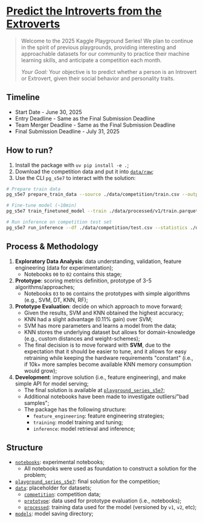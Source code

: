 # [Predict the Introverts from the Extroverts](https://www.kaggle.com/competitions/playground-series-s5e7)

> Welcome to the 2025 Kaggle Playground Series! We plan to continue in the spirit of previous playgrounds, providing interesting and approachable datasets for our community to practice their machine learning skills, and anticipate a competition each month.
>
> _Your Goal:_ Your objective is to predict whether a person is an Introvert or Extrovert, given their social behavior and personality traits.

## Timeline

- Start Date - June 30, 2025
- Entry Deadline - Same as the Final Submission Deadline
- Team Merger Deadline - Same as the Final Submission Deadline
- Final Submission Deadline - July 31, 2025

## How to run?

1. Install the package with `uv pip install -e .`;
2. Download the competition data and put it into [`data/raw`](./data/raw);
3. Use the CLI `pg_s5e7` to interact with the solution:

```bash
# Prepare train data
pg_s5e7 prepare_train_data --source ./data/competition/train.csv --output ./data/processed/v1

# Fine-tune model (~10min)
pg_s5e7 train_finetuned_model --train ./data/processed/v1/train.parquet --test ./data/processed/v1/test.parquet --output models/1000_trials --trials 1000 --seed 12

# Run inference on competition test set
pg_s5e7 run_inference --df ./data/competition/test.csv --statistics ./data/processed/v1/train_statistics.json --model ./models/1000_trials --output-file ./data/competition/submission.csv
```

## Process & Methodology

1. **Exploratory Data Analysis**: data understanding, validation, feature engineering (data for experimentation);
    - Notebooks `00` to `02` contains this stage;
2. **Prototype**: scoring metrics definition, prototype of 3-5 algorithms/approaches;  
    - Notebooks `03` to `06` contains the prototypes with simple algorithms (e.g., SVM, DT, KNN, RF);
3. **Prototype Evaluation**: decide on which approach to move forward;
    - Given the results, SVM and KNN obtained the highest accuracy;
    - KNN had a slight advantage (0.11% gain) over SVM;
    - SVM has more parameters and learns a model from the data;
    - KNN stores the underlying dataset but allows for domain-knowledge (e.g., custom distances and weight-schemes);
    - The final decision is to move forward with **SVM**, due to the expectation that it should be easier to tune, and it allows for easy retraining while keeping the hardware requirements "constant" (i.e., if 10k+ more samples become available KNN memory consumption would grow);
4. **Development**: improve solution (i.e., feature engineering), and make simple API for model serving;
    - The final solution is available at [`playground_series_s5e7`](./src/playground_series_s5e7);
    - Additional notebooks have been made to investigate outliers/"bad samples";
    - The package has the following structure:
        - `feature_engineering`: feature engineering strategies;
        - `training`: model training and tuning;
        - `inference`: model retrieval and inference;

## Structure

- [`notebooks`](./notebooks): experimental notebooks;
    - All notebooks were used as foundation to construct a solution for the problem;
- [`playground_series_s5e7`](./src/playground_series_s5e7): final solution for the competition;
- [`data`](./data): placeholder for datasets;
    - [`competition`](./data/competition): competition data;
    - [`prototype`](./data/prototype): data used for prototype evaluation (i.e., notebooks);
    - [`processed`](./data/processed): training data used for the model (versioned by `v1`, `v2`, etc);
- [`models`](./models): model saving directory;

